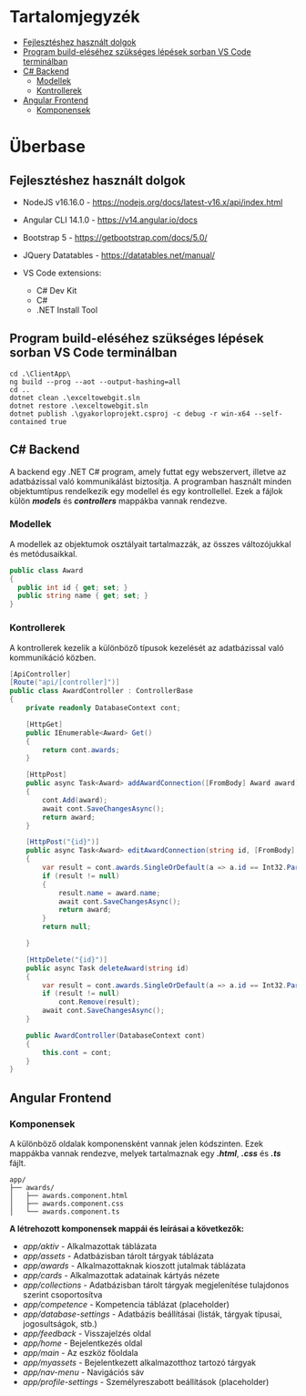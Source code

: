 # Tartalomjegyzék

- [Fejlesztéshez használt dolgok](#fejlesztéshez-használt-dolgok)
- [Program build-eléséhez szükséges lépések sorban VS Code terminálban](#program-build-eléséhez-szükséges-lépések-sorban-vs-code-terminálban)
- [C# Backend](#c-backend)
   - [Modellek](#modellek)
   - [Kontrollerek](#kontrollerek)
- [Angular Frontend](#angular-frontend)
   - [Komponensek](#komponensek)

# Überbase

## Fejlesztéshez használt dolgok

- NodeJS v16.16.0 - https://nodejs.org/docs/latest-v16.x/api/index.html

- Angular CLI 14.1.0 - https://v14.angular.io/docs

- Bootstrap 5 - https://getbootstrap.com/docs/5.0/

- JQuery Datatables - https://datatables.net/manual/

- VS Code extensions:
  - C# Dev Kit
  - C#
  - .NET Install Tool

## Program build-eléséhez szükséges lépések sorban VS Code terminálban

```
cd .\ClientApp\
ng build --prog --aot --output-hashing=all
cd ..
dotnet clean .\exceltowebgit.sln
dotnet restore .\exceltowebgit.sln
dotnet publish .\gyakorloprojekt.csproj -c debug -r win-x64 --self-contained true
```

## C# Backend

A backend egy .NET C# program, amely futtat egy webszervert, illetve az adatbázissal való kommunikálást biztosítja. A programban használt minden objektumtípus rendelkezik egy modellel és egy kontrollellel. Ezek a fájlok külön ***models*** és ***controllers*** mappákba vannak rendezve.

### Modellek

A modellek az objektumok osztályait tartalmazzák, az összes változójukkal és metódusaikkal.

```C#
public class Award
{
  public int id { get; set; }
  public string name { get; set; }
}
```

### Kontrollerek

A kontrollerek kezelik a különböző típusok kezelését az adatbázissal való kommunikáció közben.

```C#
[ApiController]
[Route("api/[controller]")]
public class AwardController : ControllerBase
{
    private readonly DatabaseContext cont;

    [HttpGet]
    public IEnumerable<Award> Get()
    {
        return cont.awards;
    }

    [HttpPost]
    public async Task<Award> addAwardConnection([FromBody] Award award)
    {
        cont.Add(award);
        await cont.SaveChangesAsync();
        return award;
    }

    [HttpPost("{id}")]
    public async Task<Award> editAwardConnection(string id, [FromBody] Award award)
    {
        var result = cont.awards.SingleOrDefault(a => a.id == Int32.Parse(id));
        if (result != null)
        {
            result.name = award.name;
            await cont.SaveChangesAsync();
            return award;
        }
        return null;

    }

    [HttpDelete("{id}")]
    public async Task deleteAward(string id)
    {
        var result = cont.awards.SingleOrDefault(a => a.id == Int32.Parse(id));
        if (result != null)
            cont.Remove(result);
        await cont.SaveChangesAsync();
    }

    public AwardController(DatabaseContext cont)
    {
        this.cont = cont;
    }
}
```

## Angular Frontend

### Komponensek

A különböző oldalak komponensként vannak jelen kódszinten. Ezek mappákba vannak rendezve, melyek tartalmaznak egy ***.html***, ***.css*** és ***.ts*** fájlt. 

```
app/
├── awards/
│   ├── awards.component.html
│   ├── awards.component.css
│   └── awards.component.ts
```

**A létrehozott komponensek mappái és leírásai a következők:**

- *app/aktiv* - Alkalmazottak táblázata
- *app/assets* - Adatbázisban tárolt tárgyak táblázata
- *app/awards* - Alkalmazottaknak kioszott jutalmak táblázata
- *app/cards* - Alkalmazottak adatainak kártyás nézete
- *app/collections* - Adatbázisban tárolt tárgyak megjelenítése tulajdonos szerint csoportosítva
- *app/competence* - Kompetencia táblázat (placeholder)
- *app/database-settings* - Adatbázis beállításai (listák, tárgyak típusai, jogosultságok, stb.)
- *app/feedback* - Visszajelzés oldal
- *app/home* - Bejelentkezés oldal
- *app/main* - Az eszköz főoldala
- *app/myassets* - Bejelentkezett alkalmazotthoz tartozó tárgyak
- *app/nav-menu* - Navigációs sáv
- *app/profile-settings* - Személyreszabott beállítások (placeholder)
